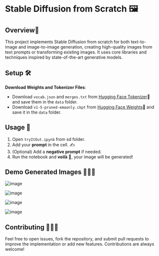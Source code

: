 # Stable Diffusion from Scratch 🖼

## Overview🌟

This project implements Stable Diffusion from scratch for both text-to-image and image-to-image generation, creating high-quality images from text prompts or transforming existing images. It uses core libraries and techniques inspired by state-of-the-art generative models.

## Setup 🛠️

**Download Weights and Tokenizer Files**:
   - Download `vocab.json` and `merges.txt` from [Hugging Face Tokenizer](https://huggingface.co/stable-diffusion-v1-5/stable-diffusion-v1-5/tree/main/tokenizer)🤗 and save them in the `data` folder.
   - Download `v1-5-pruned-emaonly.ckpt` from [Hugging Face Weights](https://huggingface.co/stable-diffusion-v1-5/stable-diffusion-v1-5/tree/main)🤗 and save it in the `data` folder.


## Usage 🚀

1. Open `tryItOut.ipynb` from sd folder.
2. Add your **prompt** in the cell. ✍️
3. (Optional) Add a **negative prompt** if needed.
4. Run the notebook and **voilà** 🎨, your image will be generated!

## Demo Generated Images 👩🏼‍💻
![image](https://github.com/user-attachments/assets/f7cca33b-f4ed-47a4-8bab-b7bedd8e024f)

![image](https://github.com/user-attachments/assets/95c4d4db-bc0d-42cf-ba94-299e5998a8dd)

![image](https://github.com/user-attachments/assets/822fbf75-c785-4e59-b9e1-a2a475f4b6ee)

![image](https://github.com/user-attachments/assets/efabd3fb-2dda-40b5-8e7d-0d49d416a78e)



## Contributing 👩🏼‍💻
Feel free to open issues, fork the repository, and submit pull requests to improve the implementation or add new features. Contributions are always welcome!

